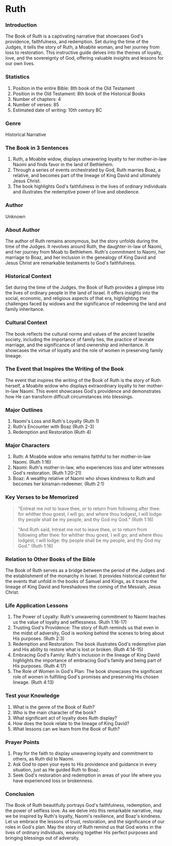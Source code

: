 # Ruth

### Introduction

The Book of Ruth is a captivating narrative that showcases God's providence, faithfulness, and redemption. Set during the time of the Judges, it tells the story of Ruth, a Moabite woman, and her journey from loss to restoration. This instructive guide delves into the themes of loyalty, love, and the sovereignty of God, offering valuable insights and lessons for our own lives.

### Statistics

1. Position in the entire Bible: 8th book of the Old Testament
2. Position in the Old Testament: 8th book of the Historical Books
3. Number of chapters: 4
4. Number of verses: 85
5. Estimated date of writing: 10th century BC

### Genre

Historical Narrative

### The Book in 3 Sentences

1. Ruth, a Moabite widow, displays unwavering loyalty to her mother-in-law Naomi and finds favor in the land of Bethlehem.
2. Through a series of events orchestrated by God, Ruth marries Boaz, a relative, and becomes part of the lineage of King David and ultimately Jesus Christ.
3. The book highlights God's faithfulness in the lives of ordinary individuals and illustrates the redemptive power of love and obedience.

### Author

Unknown

### About Author

The author of Ruth remains anonymous, but the story unfolds during the time of the Judges. It revolves around Ruth, the daughter-in-law of Naomi, and her journey from Moab to Bethlehem. Ruth's commitment to Naomi, her marriage to Boaz, and her inclusion in the genealogy of King David and Jesus Christ are remarkable testaments to God's faithfulness.

### Historical Context

Set during the time of the Judges, the Book of Ruth provides a glimpse into the lives of ordinary people in the land of Israel. It offers insights into the social, economic, and religious aspects of that era, highlighting the challenges faced by widows and the significance of redeeming the land and family inheritance.

### Cultural Context

The book reflects the cultural norms and values of the ancient Israelite society, including the importance of family ties, the practice of levirate marriage, and the significance of land ownership and inheritance. It showcases the virtue of loyalty and the role of women in preserving family lineage.

### The Event that Inspires the Writing of the Book

The event that inspires the writing of the Book of Ruth is the story of Ruth herself, a Moabite widow who displays extraordinary loyalty to her mother-in-law Naomi. This event showcases God's providence and demonstrates how He can transform difficult circumstances into blessings.

### Major Outlines

1. Naomi's Loss and Ruth's Loyalty (Ruth 1)
2. Ruth's Encounter with Boaz (Ruth 2-3)
3. Redemption and Restoration (Ruth 4)

### Major Characters

1. Ruth: A Moabite widow who remains faithful to her mother-in-law Naomi. (Ruth 1:16)
2. Naomi: Ruth's mother-in-law, who experiences loss and later witnesses God's restoration. (Ruth 1:20-21)
3. Boaz: A wealthy relative of Naomi who shows kindness to Ruth and becomes her kinsman-redeemer. (Ruth 2:1)

### Key Verses to be Memorized

> "Entreat me not to leave thee, or to return from following after thee: for whither thou goest, I will go; and where thou lodgest, I will lodge: thy people shall be my people, and thy God my God." (Ruth 1:16)

> "And Ruth said, Intreat me not to leave thee, or to return from following after thee: for whither thou goest, I will go; and where thou lodgest, I will lodge: thy people shall be my people, and thy God my God." (Ruth 1:16)

### Relation to Other Books of the Bible

The Book of Ruth serves as a bridge between the period of the Judges and the establishment of the monarchy in Israel. It provides historical context for the events that unfold in the books of Samuel and Kings, as it traces the lineage of King David and foreshadows the coming of the Messiah, Jesus Christ.

### Life Application Lessons

1. The Power of Loyalty: Ruth's unwavering commitment to Naomi teaches us the value of loyalty and selflessness. (Ruth 1:16-17)
2. Trusting God's Providence: The story of Ruth reminds us that even in the midst of adversity, God is working behind the scenes to bring about His purposes. (Ruth 2:3)
3. Redemption and Restoration: The book illustrates God's redemptive plan and His ability to restore what is lost or broken. (Ruth 4:14-15)
4. Embracing God's Family: Ruth's inclusion in the lineage of King David highlights the importance of embracing God's family and being part of His purposes. (Ruth 4:17)
5. The Role of Women in God's Plan: The book showcases the significant role of women in fulfilling God's promises and preserving His chosen lineage. (Ruth 4:13)

### Test your Knowledge

1. What is the genre of the Book of Ruth?
2. Who is the main character of the book?
3. What significant act of loyalty does Ruth display?
4. How does the book relate to the lineage of King David?
5. What lessons can we learn from the Book of Ruth?

### Prayer Points

1. Pray for the faith to display unwavering loyalty and commitment to others, as Ruth did to Naomi.
2. Ask God to open your eyes to His providence and guidance in every situation, just as He guided Ruth to Boaz.
3. Seek God's restoration and redemption in areas of your life where you have experienced loss or brokenness.

### Conclusion

The Book of Ruth beautifully portrays God's faithfulness, redemption, and the power of selfless love. As we delve into this remarkable narrative, may we be inspired by Ruth's loyalty, Naomi's resilience, and Boaz's kindness. Let us embrace the lessons of trust, restoration, and the significance of our roles in God's plan. May the story of Ruth remind us that God works in the lives of ordinary individuals, weaving together His perfect purposes and bringing blessings out of adversity.
